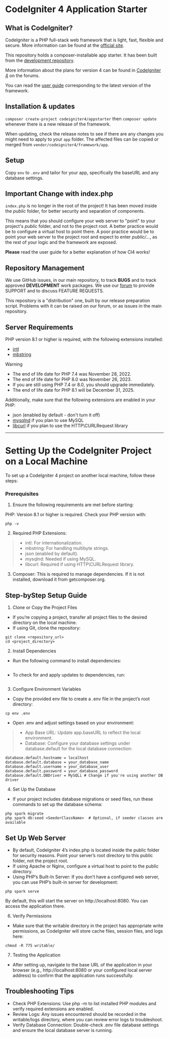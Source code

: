 # CodeIgniter 4 Application Starter

## What is CodeIgniter?

CodeIgniter is a PHP full-stack web framework that is light, fast, flexible and secure.
More information can be found at the [official site](https://codeigniter.com).

This repository holds a composer-installable app starter.
It has been built from the
[development repository](https://github.com/codeigniter4/CodeIgniter4).

More information about the plans for version 4 can be found in [CodeIgniter 4](https://forum.codeigniter.com/forumdisplay.php?fid=28) on the forums.

You can read the [user guide](https://codeigniter.com/user_guide/)
corresponding to the latest version of the framework.

## Installation & updates

`composer create-project codeigniter4/appstarter` then `composer update` whenever
there is a new release of the framework.

When updating, check the release notes to see if there are any changes you might need to apply
to your `app` folder. The affected files can be copied or merged from
`vendor/codeigniter4/framework/app`.

## Setup

Copy `env` to `.env` and tailor for your app, specifically the baseURL
and any database settings.

## Important Change with index.php

`index.php` is no longer in the root of the project! It has been moved inside the *public* folder,
for better security and separation of components.

This means that you should configure your web server to "point" to your project's *public* folder, and
not to the project root. A better practice would be to configure a virtual host to point there. A poor practice would be to point your web server to the project root and expect to enter *public/...*, as the rest of your logic and the
framework are exposed.

**Please** read the user guide for a better explanation of how CI4 works!

## Repository Management

We use GitHub issues, in our main repository, to track **BUGS** and to track approved **DEVELOPMENT** work packages.
We use our [forum](http://forum.codeigniter.com) to provide SUPPORT and to discuss
FEATURE REQUESTS.

This repository is a "distribution" one, built by our release preparation script.
Problems with it can be raised on our forum, or as issues in the main repository.

## Server Requirements

PHP version 8.1 or higher is required, with the following extensions installed:

- [intl](http://php.net/manual/en/intl.requirements.php)
- [mbstring](http://php.net/manual/en/mbstring.installation.php)

> [!WARNING]
> - The end of life date for PHP 7.4 was November 28, 2022.
> - The end of life date for PHP 8.0 was November 26, 2023.
> - If you are still using PHP 7.4 or 8.0, you should upgrade immediately.
> - The end of life date for PHP 8.1 will be December 31, 2025.

Additionally, make sure that the following extensions are enabled in your PHP:



- json (enabled by default - don't turn it off)
- [mysqlnd](http://php.net/manual/en/mysqlnd.install.php) if you plan to use MySQL
- [libcurl](http://php.net/manual/en/curl.requirements.php) if you plan to use the HTTP\CURLRequest library

- - - -

# Setting Up the CodeIgniter Project on a Local Machine

To set up a CodeIgniter 4 project on another local machine, follow these steps:

### Prerequisites

1. Ensure the following requirements are met before starting:

PHP: Version 8.1 or higher is required. Check your PHP version with:
```
php -v
```

2. Required PHP Extensions:

> - intl: For internationalization.
> - mbstring: For handling multibyte strings.
> - json (enabled by default).
> - mysqlnd: Needed if using MySQL.
> - libcurl: Required if using HTTP\CURLRequest library.

3. Composer: This is required to manage dependencies. If it is not installed, download it from getcomposer.org.

## Step-byStep Setup Guide

1. Clone or Copy the Project Files

- If you’re copying a project, transfer all project files to the desired directory on the local machine.
- If using Git, clone the repository:

```
git clone <repository_url>
cd <project_directory>
```

2. Install Dependencies

- Run the following command to install dependencies:
```composer install
```

- To check for and apply updates to dependencies, run:
```composer update
```

3. Configure Environment Variables

- Copy the provided env file to create a .env file in the project’s root directory:
```
cp env .env
```

- Open .env and adjust settings based on your environment:
> - App Base URL: Update app.baseURL to reflect the local environment.
> - Database: Configure your database settings under database.default for the local database connection:

```
database.default.hostname = localhost
database.default.database = your_database_name
database.default.username = your_database_user
database.default.password = your_database_password
database.default.DBDriver = MySQLi # Change if you're using another DB driver
```

4. Set Up the Database

- If your project includes database migrations or seed files, run these commands to set up the database schema:
```
php spark migrate
php spark db:seed <SeederClassName>  # Optional, if seeder classes are available
```

## Set Up Web Server
- By default, CodeIgniter 4’s index.php is located inside the public folder for security reasons. Point your server’s root directory to this public folder, not the project root.
- If using Apache or Nginx, configure a virtual host to point to the public directory.
- Using PHP’s Built-In Server: If you don’t have a configured web server, you can use PHP’s built-in server for development:

```
php spark serve
```
By default, this will start the server on http://localhost:8080. You can access the application there.

6. Verify Permissions

- Make sure that the writable directory in the project has appropriate write permissions, as CodeIgniter will store cache files, session files, and logs here:
```
chmod -R 775 writable/
```

7. Testing the Application

- After setting up, navigate to the base URL of the application in your browser (e.g., http://localhost:8080 or your configured local server address) to confirm that the application runs successfully.

## Troubleshooting Tips

- Check PHP Extensions: Use php -m to list installed PHP modules and verify required extensions are enabled.
- Review Logs: Any issues encountered should be recorded in the writable/logs directory, where you can review error logs to troubleshoot.
- Verify Database Connection: Double-check .env file database settings and ensure the local database server is running.
